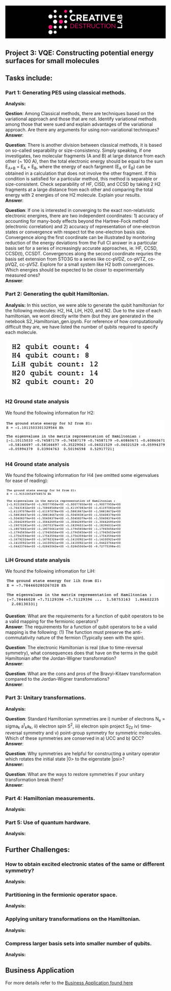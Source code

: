 ![CDL 2020 Cohort Project](../figures/CDL_logo.jpg)
## Project 3: VQE: Constructing potential energy surfaces for small molecules

## Tasks include:
### Part 1: Generating PES using classical methods.
**Analysis:**

**Qestion**: Among Classical methods, there are techniques based on the variational approach and those that are not. Identify variational methods among those that were sued and explain advantages of the variational approach. Are there any arguments for using non-variational techniques?
<br />
**Answer**:

**Question**: There is another division between classical methods, it is based on so-called separability or size-consistency. Simply speaking, if one investigates, two molecular fragments (A and B) at large distance from each other (~ 100 A), then the total electronic energy should be equal to the sum E<sub>A+B</sub> = E<sub>A</sub> + E<sub>B</sub>, where the energy of each fargment (E<sub>A</sub> or E<sub>B</sub>) can be obtained in a calculation that does not involve the other fragment. If this condition is satisfied for a particular method, this method is separable or size-consistent. Check separability of HF, CISD, and CCSD by taking 2 H2 fragments at a large distance from each other and comparing the total energy with 2 energies of one H2 molecule. Explain your results.
<br />
**Answer**:

**Question**: If one is interested in converging to the exact non-relativistic electronic energires, there are two independent coordinates: 1) accuracy of accounting for many-body effects beyond the Hartree-Fock method (electronic correlation) and 2) accuracy of representation of one-electron states or convergence with respect tot the one-electron basis size. Convergence along the first coordinate can be illustrated by monitoring reduction of the energy deviations from the Full CI answer in a particular basis set for a series of increasingly accurate approaches, ie. HF, CCSD, CCSD(t), CCSDT. Convergences along the second coordinate requries the basis set extension from STO3G to a series like cc-pVDZ, co-pVTZ, co-pVQZ, cc-pV5Z. Explore for a small system like H2 both convergences. Which energies should be expected to be closer to experimentally measured ones?
<br />
**Answer**:

### Part 2: Generating the qubit Hamiltonian.
**Analysis:** In this section, we were able to generate the qubit hamiltonian for the following molecules: H2, H4, LiH, H20, and N2. Due to the size of each hamiltonian, we wont directly write them (but they are generated in the netebook S2_Hamiltonian_gen.ipynb. For reference of how computationally difficult they are, we have listed the number of qubits required to specify each molecule.

![Qubit Count](../Week3_VQE/imgs/task_2_qubit_count.png)

### H2 Ground state analysis
We found the following information for H2:

![h2 ground state energy](../Week3_VQE/imgs/h2_ground_energy.png)

### H4 Ground state analysis
We found the following information for H4 (we omitted some eigenvalues for ease of reading):

![h4 ground state energy](../Week3_VQE/imgs/h4_ground_state_energy.png)

### LiH Ground state analysis
We found the following infromation for LiH:

![liH ground state energy](../Week3_VQE/imgs/lih_ground_state_energy.png)

**Question**: What are the requirements for a function of qubit operators to be a valid mapping for the fermionic operators?
<br />
**Answer**: The requirements for a function of qubit operators to be a valid mapping is the following:
(1) The function must preserve the anti-commutativity nature of the fermion (Typically seen with the spin).

**Question**: The electronic Hamiltonian is real (due to time-reversal symmetry), what consequences does that have on the terms in the qubit Hamiltonian after the Jordan-Wigner transformation?
<br />
**Answer**: 

**Question**: What are the cons and pros of the Bravyi-Kitaev transformation compared to the Jordan-Wigner transfomrations?
<br />
**Answer**:

### Part 3: Unitary transformations.
**Analysis:**

**Question**: Standard Hamiltonian symmetries are i) number of electrons N<sub>e</sub> = sigma<sub>k</sub> a<sup>t</sup><sub>k</sub>a<sub>k</sub>, ii) electron spin S<sup>2</sup>, iii) electron spin project S<sub>Zz</sub> iv) time-reversal symmetry and v) point-group symmetry for symmetric molecules. Which of these symmetries are conserved in a) UCC and b) QCC?
<br />
**Answer**:
  
**Question**: Why symmetries are helpful for constructing a unitary operator which rotates the initial state |0> to the eigenstate |psi>?
<br />
**Answer:**

**Question**: What are the ways to restore symmetries if your unitary transformation break them?
<br />
**Answer**:

### Part 4: Hamiltonian measurements.
**Analysis:**

### Part 5: Use of quantum hardware.
**Analysis:**

## Further Challenges:
### How to obtain excited electronic states of the same or different symmetry?
**Analysis:**
### Partitioning in the fermionic operator space.
**Analysis:**
### Applying unitary transformations on the Hamiltonian.
**Analysis:**
### Compress larger basis sets into smaller number of qubits.
**Analysis:**

## Business Application

For more details refer to the [Business Application found here](./Business_Application.md)
